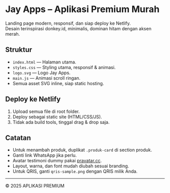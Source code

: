 # Jay Apps – Aplikasi Premium Murah

Landing page modern, responsif, dan siap deploy ke Netlify.  
Desain terinspirasi donkey.id, minimalis, dominan hitam dengan aksen merah.

## Struktur
- `index.html` — Halaman utama.
- `styles.css` — Styling utama, responsif & animasi.
- `logo.svg` — Logo Jay Apps.
- `main.js` — Animasi scroll ringan.
- Semua asset SVG inline, siap static hosting.

## Deploy ke Netlify
1. Upload semua file di root folder.
2. Deploy sebagai static site (HTML/CSS/JS).
3. Tidak ada build tools, tinggal drag & drop saja.

## Catatan
- Untuk menambah produk, duplikat `.produk-card` di section produk.
- Ganti link WhatsApp jika perlu.
- Avatar testimoni dummy pakai [pravatar.cc](https://pravatar.cc/).
- Layout, warna, dan font mudah diubah sesuai branding.
- Untuk QRIS, ganti `qris-sample.png` dengan QRIS milik Anda.

---

© 2025 APLIKASI PREMIUM